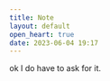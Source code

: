 ```yaml
---
title: Note
layout: default
open_heart: true
date: 2023-06-04 19:17
---
```


ok I do have to ask for it.
